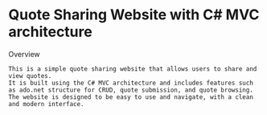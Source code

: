Quote Sharing Website with C# MVC architecture
=============================================

Overview

	This is a simple quote sharing website that allows users to share and view quotes.
	It is built using the C# MVC architecture and includes features such as ado.net structure for CRUD, quote submission, and quote browsing. 
	The website is designed to be easy to use and navigate, with a clean and modern interface.

